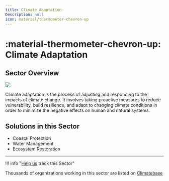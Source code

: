 ```yaml
---
title: Climate Adaptation
Description: null
icon: material/thermometer-chevron-up
---
```

# :material-thermometer-chevron-up: Climate Adaptation

## Sector Overview

![](/img/adaptation.jpg)

Climate adaptation is the process of adjusting and responding to the impacts of climate change. It involves taking proactive measures to reduce vulnerability, build resilience, and adapt to changing climate conditions in order to minimize the negative effects on human and natural systems.

## Solutions in this Sector

* Coastal Protection
* Water Management
* Ecosystem Restoration

- - -

!!! info "[Help us](../../contribute) track this Sector"

Thousands of organizations working in this sector are listed on [Climatebase](https://climatebase.org/organizations)